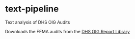 # text-pipeline
Text analysis of DHS OIG Audits

Downloads the FEMA audits from the [DHS OIG Report Library](https://www.oig.dhs.gov/reports/audits-inspections-and-evaluations)
